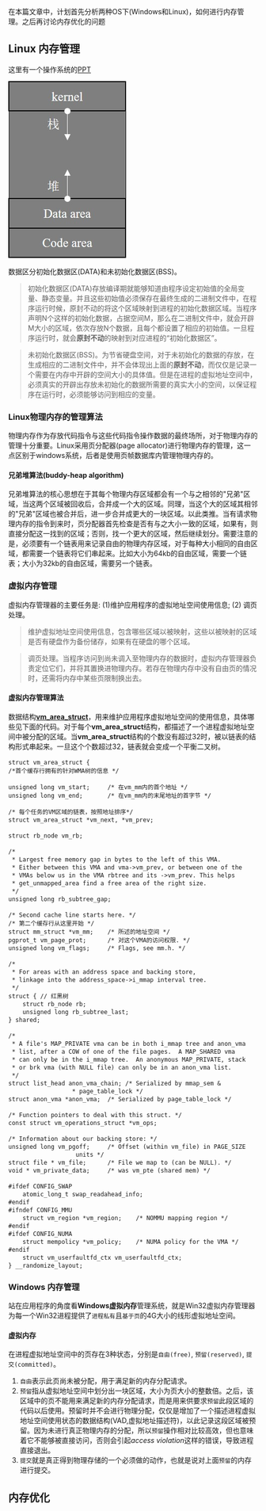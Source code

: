 
在本篇文章中，计划首先分析两种OS下(Windows和Linux)，如何进行内存管理。之后再讨论内存优化的问题

## Linux 内存管理

这里有一个操作系统的[PPT](http://home.deib.polimi.it/fornacia/lib/exe/fetch.php?media=teaching:aos:2016:aos201617_multiprocess_programming_updated20161223.pdf)

![](https://github.com/WalkingNL/Pics/blob/master/memory01.jpg)

数据区分初始化数据区(DATA)和未初始化数据区(BSS)。
> 初始化数据区(DATA)存放编译期就能够知道由程序设定初始值的全局变量、静态变量。并且这些初始值必须保存在最终生成的二进制文件中，在程序运行时候，原封不动的将这个区域映射到进程的初始化数据区域。当程序声明N个这样的初始化数据，占据空间M，那么在二进制文件中，就会开辟M大小的区域，依次存放N个数据，且每个都设置了相应的初始值。一旦程序运行时，就会**原封不动**的映射到对应进程的“初始化数据区”。

> 未初始化数据区(BSS)。为节省硬盘空间，对于未初始化的数据的存放，在生成相应的二进制文件中，并不会体现出上面的**原封不动**，而仅仅是记录一个需要在内存中开辟的空间大小的具体值。但是在进程的虚拟地址空间中，必须真实的开辟出存放未初始化的数据所需要的真实大小的空间，以保证程序在运行时，必须能够访问到相应的变量。

### Linux物理内存的管理算法
物理内存作为存放代码指令与这些代码指令操作数据的最终场所，对于物理内存的管理十分重要。Linux采用页分配器(page allocator)进行物理内存的管理，这一点区别于windows系统，后者是使用页帧数据库内管理物理内存的。

#### 兄弟堆算法(buddy-heap algorithm)
兄弟堆算法的核心思想在于其每个物理内存区域都会有一个与之相邻的"兄弟"区域，当这两个区域被回收后，合并成一个大的区域。同理，当这个大的区域其相邻的"兄弟"区域也被合并后，进一步合并成更大的一块区域。以此类推。当有请求物理内存的指令到来时，页分配器首先检查是否有与之大小一致的区域，如果有，则直接分配这一找到的区域；否则，找一个更大的区域，然后继续划分。需要注意的是，必须要有一个链表用来记录自由的物理内存区域，对于每种大小相同的自由区域，都需要一个链表将它们串起来。比如大小为64kb的自由区域，需要一个链表；大小为32kb的自由区域，需要另一个链表。

### 虚拟内存管理
虚拟内存管理器的主要任务是: (1)维护应用程序的虚拟地址空间使用信息; (2) 调页处理。
> 维护虚拟地址空间使用信息，包含哪些区域以被映射，这些以被映射的区域是否有硬盘作为备份储存，如果有在硬盘的哪个区域。

> 调页处理。当程序访问到尚未调入至物理内存的数据时，虚拟内存管理器负责定位它们，并将其置换进物理内存。若存在物理内存中没有自由页的情况时，还需将内存中某些页限制换出去。

#### 虚拟内存管理算法
数据结构[**vm_area_struct**](https://elixir.bootlin.com/linux/latest/source/include/linux/mm_types.h)，用来维护应用程序虚拟地址空间的使用信息，具体哪些见下面的代码。对于每个**vm_area_struct**结构，都描述了一个进程虚拟地址空间中被分配的区域。当**vm_area_struct**结构的个数没有超过32时，被以链表的结构形式串起来。一旦这个个数超过32，链表就会变成一个平衡二叉树。

    struct vm_area_struct {
    /*首个缓存行拥有的针对WMA树的信息 */

	unsigned long vm_start;		/* 在vm_mm内的首个地址 */
	unsigned long vm_end;		/* 在vm_mm内的末尾地址的首字节 */

    /* 每个任务的VM区域的链表，按照地址排序*/
	struct vm_area_struct *vm_next, *vm_prev;

	struct rb_node vm_rb;

	/*
	 * Largest free memory gap in bytes to the left of this VMA.
	 * Either between this VMA and vma->vm_prev, or between one of the
	 * VMAs below us in the VMA rbtree and its ->vm_prev. This helps
	 * get_unmapped_area find a free area of the right size.
	 */
	unsigned long rb_subtree_gap;

	/* Second cache line starts here. */
    /* 第二个缓存行从这里开始 */
	struct mm_struct *vm_mm;	/* 所述的地址空间 */
	pgprot_t vm_page_prot;		/* 对这个VMA的访问权限. */
	unsigned long vm_flags;		/* Flags, see mm.h. */

	/*
	 * For areas with an address space and backing store,
	 * linkage into the address_space->i_mmap interval tree.
	 */
	struct { // 红黑树
		struct rb_node rb; 
		unsigned long rb_subtree_last;
	} shared;

	/*
	 * A file's MAP_PRIVATE vma can be in both i_mmap tree and anon_vma
	 * list, after a COW of one of the file pages.	A MAP_SHARED vma
	 * can only be in the i_mmap tree.  An anonymous MAP_PRIVATE, stack
	 * or brk vma (with NULL file) can only be in an anon_vma list.
	 */
	struct list_head anon_vma_chain; /* Serialized by mmap_sem &
					  * page_table_lock */
	struct anon_vma *anon_vma;	/* Serialized by page_table_lock */

	/* Function pointers to deal with this struct. */
	const struct vm_operations_struct *vm_ops;

	/* Information about our backing store: */
	unsigned long vm_pgoff;		/* Offset (within vm_file) in PAGE_SIZE
					   units */
	struct file * vm_file;		/* File we map to (can be NULL). */
	void * vm_private_data;		/* was vm_pte (shared mem) */

    #ifdef CONFIG_SWAP
        atomic_long_t swap_readahead_info;
    #endif
    #ifndef CONFIG_MMU
        struct vm_region *vm_region;	/* NOMMU mapping region */
    #endif
    #ifdef CONFIG_NUMA
        struct mempolicy *vm_policy;	/* NUMA policy for the VMA */
    #endif
        struct vm_userfaultfd_ctx vm_userfaultfd_ctx;
    } __randomize_layout;


### Windows 内存管理
站在应用程序的角度看**Windows虚拟内存**管理系统，就是Win32虚拟内存管理器为每一个Win32进程提供了`进程私有`且`基于页`的4G大小的线形虚拟地址空间。

#### 虚拟内存
在进程虚拟地址空间中的页存在3种状态，分别是`自由(free)`, `预留(reserved)`, `提交(committed)`。

1. `自由`表示此页尚未被分配，用于满足新的内存分配请求。
2. `预留`指从虚拟地址空间中划分出一块区域，大小为页大小的整数倍。之后，该区域中的页不能用来满足新的内存分配请求，而是用来供要求`预留`此段区域的代码以后使用。预留时并不会进行物理分配，仅仅是增加了一个描述进程虚拟地址空间使用状态的数据结构(VAD,虚拟地址描述符)，以此记录这段区域被预留。因为未进行真正物理内存的分配，所以`预留`操作相对比较高效，但也意味着它不能够被直接访问，否则会引起*access violation*这样的错误，导致进程直接退出。
3. `提交`就是真正得到物理存储的一个必须做的动作，也就是说对上面`预留`的内存进行提交。

## 内存优化


